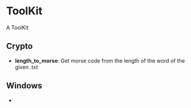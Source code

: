 # ToolKit
A ToolKit

## Crypto
- **length_to_morse**: Get morse code from the length of the word of the given .txt

## Windows
-
